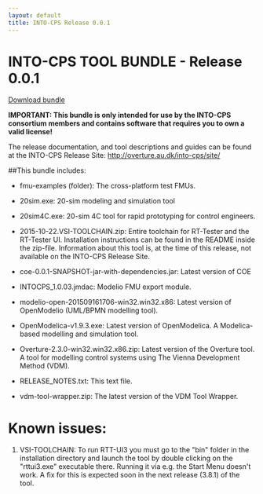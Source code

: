 ```yaml
---
layout: default
title: INTO-CPS Release 0.0.1
---
```


# INTO-CPS TOOL BUNDLE - Release 0.0.1

[Download bundle](http://overture.au.dk/into-cps/release-bundles/0.0.1.zip)


**IMPORTANT: This bundle is only intended for use by the INTO-CPS consortium
members and contains software that requires you to own a valid license!**


The release documentation, and tool descriptions and guides can be found at the
INTO-CPS Release Site:
http://overture.au.dk/into-cps/site/


##This bundle includes:

- fmu-examples (folder):
  The cross-platform test FMUs.

- 20sim.exe:
  20-sim modeling and simulation tool

- 20sim4C.exe:
  20-sim 4C tool for rapid prototyping for control engineers.

- 2015-10-22.VSI-TOOLCHAIN.zip:
  Entire toolchain for RT-Tester and the RT-Tester UI. Installation
  instructions can be found in the README inside the zip-file. Information
  about this tool is, at the time of this release, not available on the
  INTO-CPS Release Site.

- coe-0.0.1-SNAPSHOT-jar-with-dependencies.jar:
  Latest version of COE

- INTOCPS_1.0.03.jmdac:
  Modelio FMU export module.

- modelio-open-201509161706-win32.win32.x86:
  Latest version of OpenModelio (UML/BPMN modelling tool).

- OpenModelica-v1.9.3.exe:
  Latest version of OpenModelica. A Modelica-based modelling and simulation tool.

- Overture-2.3.0-win32.win32.x86.zip:
  Latest version of the Overture tool. A tool for modelling control systems using The Vienna Development Method (VDM).

- RELEASE_NOTES.txt: This text file.

- vdm-tool-wrapper.zip:
  The latest version of the VDM Tool Wrapper.


# Known issues:
1. VSI-TOOLCHAIN: To run RTT-UI3 you must go to the "bin" folder in the
    installation directory and launch the tool by double clicking on the
    "rttui3.exe" executable there. Running it via e.g. the Start Menu doesn't
    work. A fix for this is expected soon in the next release (3.8.1) of the
    tool.
